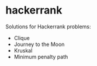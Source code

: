 # hackerrank
Solutions for Hackerrank problems:
 - Clique
 - Journey to the Moon
 - Kruskal
 - Minimum penalty path

